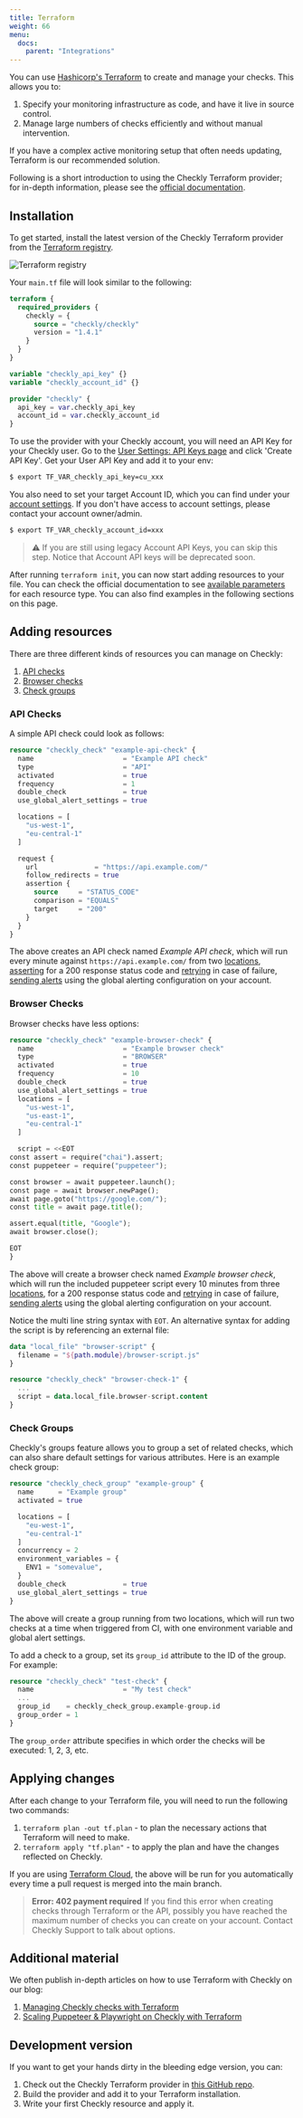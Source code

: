 ```yaml
---
title: Terraform
weight: 66
menu:
  docs:
    parent: "Integrations"
---
```


You can use [Hashicorp's Terraform](https://www.terraform.io/) to create and manage your checks. This allows you to:

1. Specify your monitoring infrastructure as code, and have it live in source control.
2. Manage large numbers of checks efficiently and without manual intervention.

If you have a complex active monitoring setup that often needs updating, Terraform is our recommended solution.

Following is a short introduction to using the Checkly Terraform provider; for in-depth information, please see the [official documentation](https://registry.terraform.io/providers/checkly/checkly/latest/docs).

## Installation

To get started, install the latest version of the Checkly Terraform provider from the [Terraform registry](https://registry.terraform.io/providers/checkly/checkly/latest).

![Terraform registry](/docs/images/integrations/terraform_registry.png)

Your `main.tf` file will look similar to the following:

```terraform
terraform {
  required_providers {
    checkly = {
      source = "checkly/checkly"
      version = "1.4.1"
    }
  }
}

variable "checkly_api_key" {}
variable "checkly_account_id" {}

provider "checkly" {
  api_key = var.checkly_api_key
  account_id = var.checkly_account_id
}
```

To use the provider with your Checkly account, you will need an API Key for your Checkly user. Go to the [User Settings: API Keys page](https://app.checklyhq.com/settings/user/api-keys) and click 'Create API Key'. Get your User API Key and add it to your env:
```bash
$ export TF_VAR_checkly_api_key=cu_xxx
```

You also need to set your target Account ID, which you can find under your [account settings](https://app.checklyhq.com/settings/account/general). If you don't have access to account settings, please contact your account owner/admin.

```bash
$ export TF_VAR_checkly_account_id=xxx
```

> ⚠️ If you are still using legacy Account API Keys, you can skip this step. Notice that Account API keys will be deprecated soon.


After running `terraform init`, you can now start adding resources to your file. You can check the official documentation to see [available parameters](https://registry.terraform.io/providers/checkly/checkly/latest/docs/resources/check) for each resource type. You can also find examples in the following sections on this page.

## Adding resources

There are three different kinds of resources you can manage on Checkly:
1. [API checks](#api-checks)
2. [Browser checks](#browser-checks)
3. [Check groups](#check-groups)

### API Checks

A simple API check could look as follows:

```terraform
resource "checkly_check" "example-api-check" {
  name                      = "Example API check"
  type                      = "API"
  activated                 = true
  frequency                 = 1
  double_check              = true
  use_global_alert_settings = true

  locations = [
    "us-west-1",
    "eu-central-1"
  ]

  request {
    url              = "https://api.example.com/"
    follow_redirects = true
    assertion {
      source     = "STATUS_CODE"
      comparison = "EQUALS"
      target     = "200"
    }
  }
}
```

The above creates an API check named _Example API check_, which will run every minute against `https://api.example.com/` from two [locations](/docs/monitoring/global-locations), [asserting](/docs/api-checks/assertions) for a 200 response status code and [retrying](/docs/monitoring) in case of failure, [sending alerts](/alerting/settings) using the global alerting configuration on your account.

### Browser Checks

Browser checks have less options:

```terraform
resource "checkly_check" "example-browser-check" {
  name                      = "Example browser check"
  type                      = "BROWSER"
  activated                 = true
  frequency                 = 10
  double_check              = true
  use_global_alert_settings = true
  locations = [
    "us-west-1",
    "us-east-1",
    "eu-central-1"
  ]

  script = <<EOT
const assert = require("chai").assert;
const puppeteer = require("puppeteer");

const browser = await puppeteer.launch();
const page = await browser.newPage();
await page.goto("https://google.com/");
const title = await page.title();

assert.equal(title, "Google");
await browser.close();

EOT
}
```

The above will create a browser check named _Example browser check_, which will run the included puppeteer script every 10 minutes from three [locations](/docs/monitoring/global-locations), for a 200 response status code and [retrying](/docs/monitoring) in case of failure, [sending alerts](/alerting/settings) using the global alerting configuration on your account.

Notice the multi line string syntax with `EOT`. An alternative syntax for adding the script is by referencing an external file:

```terraform
data "local_file" "browser-script" {
  filename = "${path.module}/browser-script.js"
}

resource "checkly_check" "browser-check-1" {
  ...
  script = data.local_file.browser-script.content
}
```

### Check Groups

Checkly's groups feature allows you to group a set of related checks, which can also share default settings for various attributes. Here is an example check group:

```terraform
resource "checkly_check_group" "example-group" {
  name      = "Example group"
  activated = true

  locations = [
    "eu-west-1",
    "eu-central-1"
  ]
  concurrency = 2
  environment_variables = {
    ENV1 = "somevalue",
  }
  double_check              = true
  use_global_alert_settings = true
}
```

The above will create a group running from two locations, which will run two checks at a time when triggered from CI, with one environment variable and global alert settings.

To add a check to a group, set its `group_id` attribute to the ID of the group. For example:

```terraform
resource "checkly_check" "test-check" {
  name                      = "My test check"
  ...
  group_id    = checkly_check_group.example-group.id
  group_order = 1
}
```

The `group_order` attribute specifies in which order the checks will be executed: 1, 2, 3, etc.

## Applying changes

After each change to your Terraform file, you will need to run the following two commands:
1. `terraform plan -out tf.plan` - to plan the necessary actions that Terraform will need to make.
2. `terraform apply "tf.plan"` - to apply the plan and have the changes reflected on Checkly.

If you are using [Terraform Cloud](https://www.terraform.io/cloud), the above will be run for you automatically every time a pull request is merged into the main branch.

>**Error: 402 payment required** If you find this error when creating checks through Terraform or the API, possibly you have reached the maximum number of checks you can create on your account. Contact Checkly Support to talk about options. 

## Additional material

We often publish in-depth articles on how to use Terraform with Checkly on our blog:
1. [Managing Checkly checks with Terraform](https://blog.checklyhq.com/managing-checkly-checks-with-terraform/)
2. [Scaling Puppeteer & Playwright on Checkly with Terraform](https://blog.checklyhq.com/scaling-puppeteer-playwright-on-checkly-with-terraform/)

## Development version

If you want to get your hands dirty in the bleeding edge version, you can:

1. Check out the Checkly Terraform provider in [this GitHub repo](https://github.com/checkly/terraform-provider-checkly).
2. Build the provider and add it to your Terraform installation.
3. Write your first Checkly resource and apply it.
